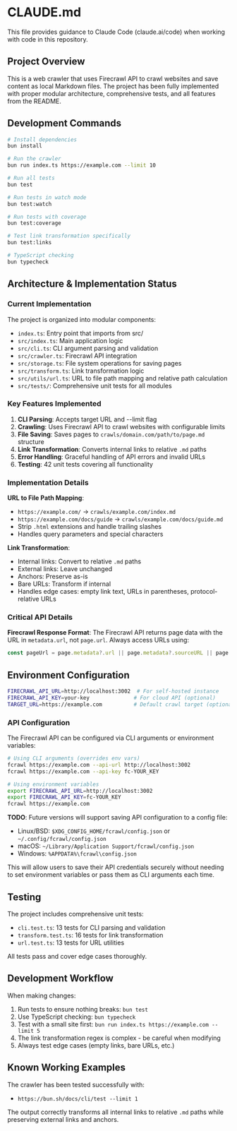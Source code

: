 # CLAUDE.md

This file provides guidance to Claude Code (claude.ai/code) when working with code in this repository.

## Project Overview

This is a web crawler that uses Firecrawl API to crawl websites and save content as local Markdown files. The project has been fully implemented with proper modular architecture, comprehensive tests, and all features from the README.

## Development Commands

```bash
# Install dependencies
bun install

# Run the crawler
bun run index.ts https://example.com --limit 10

# Run all tests
bun test

# Run tests in watch mode
bun test:watch

# Run tests with coverage
bun test:coverage

# Test link transformation specifically
bun test:links

# TypeScript checking
bun typecheck
```

## Architecture & Implementation Status

### Current Implementation

The project is organized into modular components:

- `index.ts`: Entry point that imports from src/
- `src/index.ts`: Main application logic
- `src/cli.ts`: CLI argument parsing and validation
- `src/crawler.ts`: Firecrawl API integration
- `src/storage.ts`: File system operations for saving pages
- `src/transform.ts`: Link transformation logic
- `src/utils/url.ts`: URL to file path mapping and relative path calculation
- `src/tests/`: Comprehensive unit tests for all modules

### Key Features Implemented

1. **CLI Parsing**: Accepts target URL and --limit flag
2. **Crawling**: Uses Firecrawl API to crawl websites with configurable limits
3. **File Saving**: Saves pages to `crawls/domain.com/path/to/page.md` structure
4. **Link Transformation**: Converts internal links to relative `.md` paths
5. **Error Handling**: Graceful handling of API errors and invalid URLs
6. **Testing**: 42 unit tests covering all functionality

### Implementation Details

**URL to File Path Mapping**:
- `https://example.com/` → `crawls/example.com/index.md`
- `https://example.com/docs/guide` → `crawls/example.com/docs/guide.md`
- Strip `.html` extensions and handle trailing slashes
- Handles query parameters and special characters

**Link Transformation**:
- Internal links: Convert to relative `.md` paths
- External links: Leave unchanged
- Anchors: Preserve as-is
- Bare URLs: Transform if internal
- Handles edge cases: empty link text, URLs in parentheses, protocol-relative URLs

### Critical API Details

**Firecrawl Response Format**: The Firecrawl API returns page data with the URL in `metadata.url`, not `page.url`. Always access URLs using:
```typescript
const pageUrl = page.metadata?.url || page.metadata?.sourceURL || page.url;
```

## Environment Configuration

```bash
FIRECRAWL_API_URL=http://localhost:3002  # For self-hosted instance
FIRECRAWL_API_KEY=your-key              # For cloud API (optional)
TARGET_URL=https://example.com          # Default crawl target (optional)
```

### API Configuration

The Firecrawl API can be configured via CLI arguments or environment variables:

```bash
# Using CLI arguments (overrides env vars)
fcrawl https://example.com --api-url http://localhost:3002
fcrawl https://example.com --api-key fc-YOUR_KEY

# Using environment variables
export FIRECRAWL_API_URL=http://localhost:3002
export FIRECRAWL_API_KEY=fc-YOUR_KEY
fcrawl https://example.com
```

**TODO**: Future versions will support saving API configuration to a config file:
- Linux/BSD: `$XDG_CONFIG_HOME/fcrawl/config.json` or `~/.config/fcrawl/config.json`
- macOS: `~/Library/Application Support/fcrawl/config.json`
- Windows: `%APPDATA%\fcrawl\config.json`

This will allow users to save their API credentials securely without needing to set environment variables or pass them as CLI arguments each time.

## Testing

The project includes comprehensive unit tests:
- `cli.test.ts`: 13 tests for CLI parsing and validation
- `transform.test.ts`: 16 tests for link transformation
- `url.test.ts`: 13 tests for URL utilities

All tests pass and cover edge cases thoroughly.

## Development Workflow

When making changes:
1. Run tests to ensure nothing breaks: `bun test`
2. Use TypeScript checking: `bun typecheck`
3. Test with a small site first: `bun run index.ts https://example.com --limit 5`
4. The link transformation regex is complex - be careful when modifying
5. Always test edge cases (empty links, bare URLs, etc.)

## Known Working Examples

The crawler has been tested successfully with:
- `https://bun.sh/docs/cli/test --limit 1`

The output correctly transforms all internal links to relative `.md` paths while preserving external links and anchors.